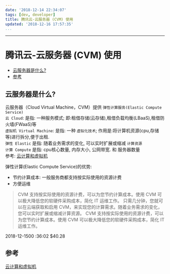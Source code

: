 ```yaml
---
date: '2018-12-14 22:34:07'
tags: [dev, developer]
title: 腾讯云-云服务器 (CVM) 使用
updated: '2018-12-16 17:57:35'
...
```

---
# 腾讯云-云服务器 (CVM) 使用

<!-- MarkdownTOC -->

- [云服务器是什么?](#%E4%BA%91%E6%9C%8D%E5%8A%A1%E5%99%A8%E6%98%AF%E4%BB%80%E4%B9%88)
- [参考](#%E5%8F%82%E8%80%83)

<!-- /MarkdownTOC -->

<a id="%E4%BA%91%E6%9C%8D%E5%8A%A1%E5%99%A8%E6%98%AF%E4%BB%80%E4%B9%88"></a>
## 云服务器是什么?
云服务器（Cloud Virtual Machine，CVM）提供 `弹性计算服务(Elastic Compute Service)`  
`云 Cloud`: 是指: 一种服务模式; 即:租借存储(云存储),租借负载均衡(LBaaS),租借防火墙(FWaaS)等  
`虚拟机 Virtual Machine`: 是指: 一种 `虚拟化技术`; 作用是:将计算机资源(cpu,存储等)进行拆分,便于出租.  
`弹性 Elastic` 是指: 随着业务需求的变化, 可以实时扩展或缩减 `计算资源`  
`计算 Compute` 是指: cpu核心数量, 内存大小, 公网带宽. 和 服务器数量  
参考: [云计算和虚拟机][]

弹性计算(Elastic Compute Service)的优势:
-   节约计算成本: 一般服务商都支持按实际使用的资源计费
-   方便运维


> CVM 支持按实际使用的资源计费，可以为您节约计算成本。使用 CVM 可以极大降低您的软硬件采购成本，简化 IT 运维工作。 
> 只需几分钟，您就可以在云端获取和启用 CVM，来实现您的计算需求。随着业务需求的变化，您可以实时扩展或缩减计算资源。 
> CVM 支持按实际使用的资源计费，可以为您节约计算成本。使用 CVM 可以极大降低您的软硬件采购成本，简化 IT 运维工作。 


2018-12-1500 :36:02 $40.28

<a id="%E5%8F%82%E8%80%83"></a>
## 参考
[云计算和虚拟机][]

[云计算和虚拟机]:https://www.zhihu.com/question/61039231/answer/211518028
